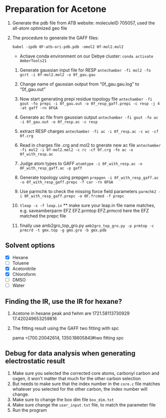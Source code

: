 # Preparation for Acetone
1. Generate the pdb file from ATB website: moleculeID 705057, used the all-atom optimized geo file
2. The procedure to generate the GAFF files:
     
      `babel -ipdb 0F-atb-ori-pdb.pdb -omol2 0f-mol2.mol2`
   - Actiave conda environment on our Debye cluster: 
      `conda activate AmberTools21`

   1. Generate gaussian input file for RESP
      `antechamber -fi mol2 -fo gcrt -i 0f-mol2.mol2 -o 0f_gau.gau`
   2. Change name of gaussian output from “0f_gau.gau.log” to
      “0f_gau.out”
   3. Now start generating prepi residue topology file
      `antechamber -fi gout -fo prepi -i 0f_gau.out -o 0f_resp_gaff.prepi -c resp -j 4 -at gaff -rn 0FGA`
   4. Generate ac file from gaussian output
      `antechamber -fi gout -fo ac -i 0f_gau.out -o 0f_resp.ac -c resp`
   5. extract RESP charges
      `antechamber -fi ac -i 0f_resp.ac -c wc -cf 0f.crg`
   6. Read in charges file .crg and mol2 to gnerate new ac file
      `antechamber -fi mol2 -i 0f-mol2.mol2 -c rc -cf 0f.crg -fo ac -o 0f_with_resp.ac`
   7. Judge atom types to GAFF
      `atomtype -i 0F_with_resp.ac -o 0F_with_resp_gaff.ac -p gaff`

   8. Generate topology using prepgen
      `prepgen -i 0f_with_resp_gaff.ac -o 0f_with_resp_gaff.prepc -f car -rn 0FGA`
   9.  Use parmchk to check the missing force field parameters
      `parmchk2 -i 0F_with_resp_gaff.prepc -o 0F.frcmod -f prepc`
   10. `tleap -s -f leap.in`
    ** make sure your leap.in file name matches, e.g. saveamberparm EFZ EFZ.prmtop EFZ.prmcrd
    here the EFZ matched the prepc file
   11. finally use  amb2gro_top_gro.py
      `amb2gro_top_gro.py -p prmtop -c prmcrd -t gmx.top -g gmx.gro -b gmx.pdb`

## Solvent options
- [x]  Hexane
- [ ] Toluene
- [x] Acetonitrile
- [x] Chloroform
- [ ] DMSO
- [ ] Water

## Finding the IR, use the IR for hexane?
1. Acetone in hexane peak and fwhm are  1721.58113730929 17.420249653259816 
2. The fitting result using the GAFF two fitting with spc
    
   pama =[700.20042614, 1350.1860584]#two fitting spc

## Debug for data analysis when generating electrostatic result
1. Make sure you selected the corrected core atoms, carbonyl carbon and oxgen, it won't matter that much for the other carbon selection
2. But needs to make sure that the index number in the `core.c` file matches whatever you selected for the other carbon, the index number will change. 
3. Make sure to change the box dim file `box_dim.txt`
4. Make sure change the `user_input.txt` file, to match the parameter file
5. Run the program